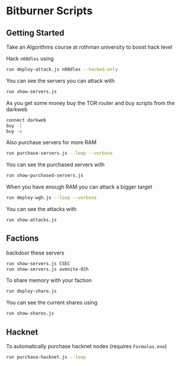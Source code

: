 # Bitburner Scripts

## Getting Started

Take an Algorithms course at rothman university to boost hack level

Hack `n00dles` using

```sh
run deploy-attack.js n00dles --hacked-only
```

You can see the servers you can attack with

```sh
run show-servers.js
```

As you get some money buy the TOR router and buy scripts from the darkweb

```sh
connect darkweb
buy -l
buy -a
```

Also purchase servers for more RAM

```sh
run purchase-servers.js --loop --verbose
```

You can see the purchased servers with

```sh
run show-purchased-servers.js
```

When you have enough RAM you can attack a bigger target

```sh
run deploy-wgh.js --loop --verbose
```

You can see the attacks with

```sh
run show-attacks.js
```

## Factions

backdoor these servers

```sh
run show-servers.js CSEC
run show-servers.js avmnite-02h
```

To share memory with your faction

```sh
run deploy-share.js
```

You can see the current shares using

```sh
run show-shares.js
```

## Hacknet

To automatically purchase hacknet nodes (requires `Formulas.exe`)

```sh
run purchase-hacknet.js --loop
```
